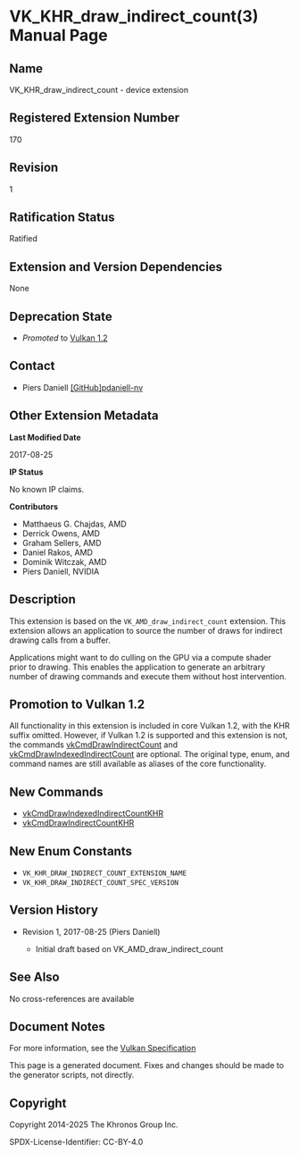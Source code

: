 # VK\_KHR\_draw\_indirect\_count(3) Manual Page

## Name

VK\_KHR\_draw\_indirect\_count - device extension



## [](#_registered_extension_number)Registered Extension Number

170

## [](#_revision)Revision

1

## [](#_ratification_status)Ratification Status

Ratified

## [](#_extension_and_version_dependencies)Extension and Version Dependencies

None

## [](#_deprecation_state)Deprecation State

- *Promoted* to [Vulkan 1.2](https://registry.khronos.org/vulkan/specs/latest/html/vkspec.html#versions-1.2-promotions)

## [](#_contact)Contact

- Piers Daniell [\[GitHub\]pdaniell-nv](https://github.com/KhronosGroup/Vulkan-Docs/issues/new?body=%5BVK_KHR_draw_indirect_count%5D%20%40pdaniell-nv%0A%2AHere%20describe%20the%20issue%20or%20question%20you%20have%20about%20the%20VK_KHR_draw_indirect_count%20extension%2A)

## [](#_other_extension_metadata)Other Extension Metadata

**Last Modified Date**

2017-08-25

**IP Status**

No known IP claims.

**Contributors**

- Matthaeus G. Chajdas, AMD
- Derrick Owens, AMD
- Graham Sellers, AMD
- Daniel Rakos, AMD
- Dominik Witczak, AMD
- Piers Daniell, NVIDIA

## [](#_description)Description

This extension is based on the `VK_AMD_draw_indirect_count` extension. This extension allows an application to source the number of draws for indirect drawing calls from a buffer.

Applications might want to do culling on the GPU via a compute shader prior to drawing. This enables the application to generate an arbitrary number of drawing commands and execute them without host intervention.

## [](#_promotion_to_vulkan_1_2)Promotion to Vulkan 1.2

All functionality in this extension is included in core Vulkan 1.2, with the KHR suffix omitted. However, if Vulkan 1.2 is supported and this extension is not, the commands [vkCmdDrawIndirectCount](https://registry.khronos.org/vulkan/specs/latest/man/html/vkCmdDrawIndirectCount.html) and [vkCmdDrawIndexedIndirectCount](https://registry.khronos.org/vulkan/specs/latest/man/html/vkCmdDrawIndexedIndirectCount.html) are optional. The original type, enum, and command names are still available as aliases of the core functionality.

## [](#_new_commands)New Commands

- [vkCmdDrawIndexedIndirectCountKHR](https://registry.khronos.org/vulkan/specs/latest/man/html/vkCmdDrawIndexedIndirectCountKHR.html)
- [vkCmdDrawIndirectCountKHR](https://registry.khronos.org/vulkan/specs/latest/man/html/vkCmdDrawIndirectCountKHR.html)

## [](#_new_enum_constants)New Enum Constants

- `VK_KHR_DRAW_INDIRECT_COUNT_EXTENSION_NAME`
- `VK_KHR_DRAW_INDIRECT_COUNT_SPEC_VERSION`

## [](#_version_history)Version History

- Revision 1, 2017-08-25 (Piers Daniell)
  
  - Initial draft based on VK\_AMD\_draw\_indirect\_count

## [](#_see_also)See Also

No cross-references are available

## [](#_document_notes)Document Notes

For more information, see the [Vulkan Specification](https://registry.khronos.org/vulkan/specs/latest/html/vkspec.html#VK_KHR_draw_indirect_count)

This page is a generated document. Fixes and changes should be made to the generator scripts, not directly.

## [](#_copyright)Copyright

Copyright 2014-2025 The Khronos Group Inc.

SPDX-License-Identifier: CC-BY-4.0